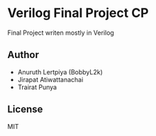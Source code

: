 # Verilog Final Project CP

Final Project writen mostly in Verilog

## Author

* Anuruth Lertpiya (BobbyL2k)
* Jirapat Atiwattanachai
* Trairat Punya

## License

MIT
